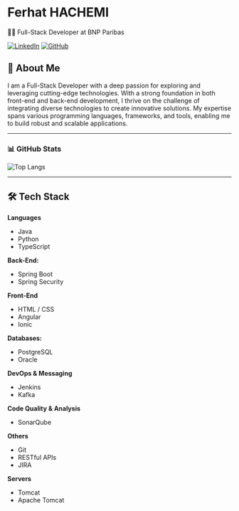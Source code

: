 # Ferhat HACHEMI

👨‍💻 Full-Stack Developer at BNP Paribas

[![LinkedIn](https://img.shields.io/badge/LinkedIn-Profile-blue)](https://www.linkedin.com/in/h-ferhat-account/)
[![GitHub](https://img.shields.io/badge/GitHub-Profile-black)](https://github.com/ferhat-hachemi)


## 👋 About Me

I am a Full-Stack Developer with a deep passion for exploring and leveraging cutting-edge technologies. With a strong foundation in both front-end and back-end development, I thrive on the challenge of integrating diverse technologies to create innovative solutions. My expertise spans various programming languages, frameworks, and tools, enabling me to build robust and scalable applications.


---

### 📊 GitHub Stats

<!-- ![Your GitHub stats](https://github-readme-stats.vercel.app/api?username=ferhat-hachemi&show_icons=true&theme=radical) -->
![Top Langs](https://github-readme-stats.vercel.app/api/top-langs/?username=ferhat-hachemi&layout=compact&theme=radical)

---


## 🛠️ Tech Stack

**Languages**
- Java
- Python
- TypeScript

**Back-End:**
- Spring Boot
- Spring Security
  
**Front-End**
- HTML / CSS
- Angular
- Ionic

**Databases:**
- PostgreSQL
- Oracle

**DevOps & Messaging**
- Jenkins
- Kafka

**Code Quality & Analysis**
- SonarQube

**Others**
- Git
- RESTful APIs
- JIRA

**Servers**
- Tomcat
- Apache Tomcat


